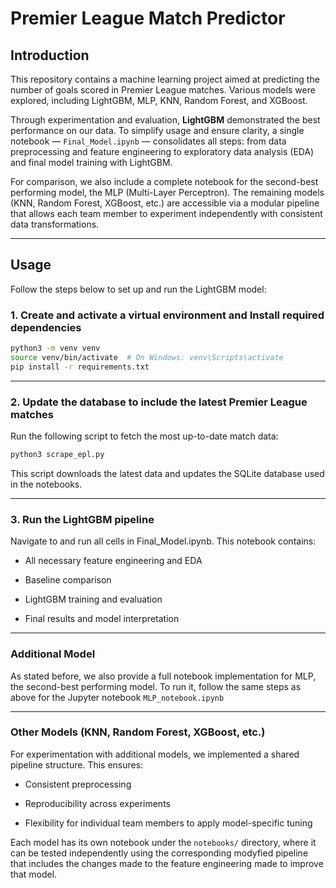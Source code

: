 # Premier League Match Predictor

## Introduction

This repository contains a machine learning project aimed at predicting the number of goals scored in Premier League matches. Various models were explored, including LightGBM, MLP, KNN, Random Forest, and XGBoost.

Through experimentation and evaluation, **LightGBM** demonstrated the best performance on our data. To simplify usage and ensure clarity, a single notebook — `Final_Model.ipynb` — consolidates all steps: from data preprocessing and feature engineering to exploratory data analysis (EDA) and final model training with LightGBM.

For comparison, we also include a complete notebook for the second-best performing model, the MLP (Multi-Layer Perceptron). The remaining models (KNN, Random Forest, XGBoost, etc.) are accessible via a modular pipeline that allows each team member to experiment independently with consistent data transformations.

---

## Usage

Follow the steps below to set up and run the LightGBM model:

### 1. Create and activate a virtual environment and Install required dependencies

```bash
python3 -m venv venv
source venv/bin/activate  # On Windows: venv\Scripts\activate
pip install -r requirements.txt
```

---

### 2. Update the database to include the latest Premier League matches

Run the following script to fetch the most up-to-date match data:

```bash
python3 scrape_epl.py
```
This script downloads the latest data and updates the SQLite database used in the notebooks.

---

### 3. Run the LightGBM pipeline

Navigate to and run all cells in Final_Model.ipynb. This notebook contains:

- All necessary feature engineering and EDA

- Baseline comparison

- LightGBM training and evaluation

- Final results and model interpretation

---

### Additional Model

As stated before, we also provide a full notebook implementation for MLP, the second-best performing model. To run it, follow the same steps as above for the Jupyter notebook `MLP_notebook.ipynb`

---

### Other Models (KNN, Random Forest, XGBoost, etc.)

For experimentation with additional models, we implemented a shared pipeline structure. This ensures:

- Consistent preprocessing

- Reproducibility across experiments

- Flexibility for individual team members to apply model-specific tuning

Each model has its own notebook under the `notebooks/` directory, where it can be tested independently using the corresponding modyfied pipeline that includes the changes made to the feature engineering made to improve that model.


